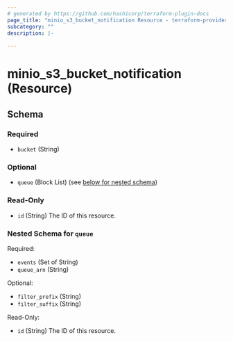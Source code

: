 ```yaml
---
# generated by https://github.com/hashicorp/terraform-plugin-docs
page_title: "minio_s3_bucket_notification Resource - terraform-provider-minio"
subcategory: ""
description: |-
  
---
```


# minio_s3_bucket_notification (Resource)





<!-- schema generated by tfplugindocs -->
## Schema

### Required

- `bucket` (String)

### Optional

- `queue` (Block List) (see [below for nested schema](#nestedblock--queue))

### Read-Only

- `id` (String) The ID of this resource.

<a id="nestedblock--queue"></a>
### Nested Schema for `queue`

Required:

- `events` (Set of String)
- `queue_arn` (String)

Optional:

- `filter_prefix` (String)
- `filter_suffix` (String)

Read-Only:

- `id` (String) The ID of this resource.
